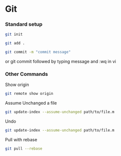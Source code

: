 # Git

### Standard setup

```bash
git init

git add .
```

```bash
git commit -m "commit message"
```

or git commit followed by typing message and :wq in vi

### Other Commands

Show origin
```bash
git remote show origin
```

Assume Unchanged a file
```bash
git update-index --assume-unchanged path/to/file.m
```

Undo
```bash
git update-index --assume-unchanged path/to/file.m
```

Pull with rebase
```bash
git pull --rebase
```
